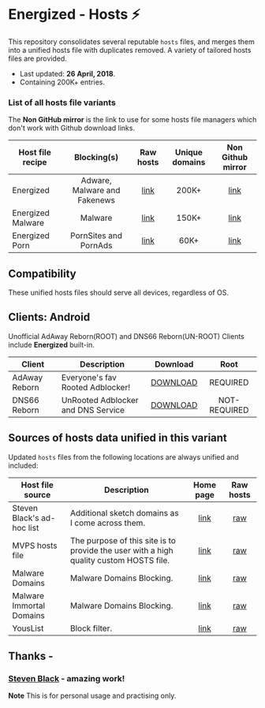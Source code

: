 # Energized - Hosts ⚡

This repository consolidates several reputable `hosts` files, and merges them into a unified hosts file with duplicates removed.  A variety of tailored hosts files are provided.

* Last updated: **26 April, 2018**.
* Containing 200K+ entries.


### List of all hosts file variants

The **Non GitHub mirror** is the link to use for some hosts file managers which don't work with Github download links.

Host file recipe | Blocking(s) | Raw hosts | Unique domains | Non Github mirror
---------------- |:------:|:---------:|:--------------:|:-------------:
Energized | Adware, Malware and Fakenews | [link](https://raw.githubusercontent.com/AdroitAdorKhan/Energized/master/Energized) | 200K+ | [link](http://energized.eu5.net/Energized)
Energized Malware | Malware | [link](https://raw.githubusercontent.com/AdroitAdorKhan/Energized/master/EnergizedMalware) | 150K+ | [link](http://energized.eu5.net/EnergizedMalware)
Energized Porn | PornSites and PornAds | [link](https://raw.githubusercontent.com/AdroitAdorKhan/Energized/master/EnergizedPorn) | 60K+ | [link](http://energized.eu5.net/EnergizedPorn)

## Compatibility 

These unified hosts files should serve all devices, regardless of OS.

## Clients: Android

Unofficial AdAway Reborn(ROOT) and DNS66 Reborn(UN-ROOT) Clients include **Energized** built-in.

Client | Description | Download | Root |
-----------------|-------------|:---------:|:---------:|
AdAway Reborn | Everyone's fav Rooted Adblocker! |[DOWNLOAD](https://tiny.cc/adaway_energized) | REQUIRED |
DNS66 Reborn | UnRooted Adblocker and DNS Service |[DOWNLOAD](https://tiny.cc/dns66_energized) | NOT-REQUIRED |

## Sources of hosts data unified in this variant

Updated `hosts` files from the following locations are always unified and
included:

Host file source | Description | Home page | Raw hosts |
-----------------|-------------|:---------:|:---------:|
Steven Black's ad-hoc list | Additional sketch domains as I come across them. |[link](https://github.com/StevenBlack/hosts/blob/master/data/StevenBlack/hosts) | [raw](https://raw.githubusercontent.com/StevenBlack/hosts/master/data/StevenBlack/hosts) | 
MVPS hosts file | The purpose of this site is to provide the user with a high quality custom HOSTS file. |[link](http://winhelp2002.mvps.org/) | [raw](http://winhelp2002.mvps.org/hosts.txt) | 
Malware Domains | Malware Domains Blocking. |[link](https://mirror.cedia.org.ec/malwaredomains/) | [raw](https://mirror.cedia.org.ec/malwaredomains/justdomains) |
Malware Immortal Domains | Malware Domains Blocking. |[link](https://mirror.cedia.org.ec/malwaredomains/) | [raw](https://mirror.cedia.org.ec/malwaredomains/immortal_domains.txt) |
YousList | Block filter. |[link](https://github.com/yous/YousList) | [raw](https://github.com/yous/YousList/raw/master/youslist.txt) |


## Thanks -

### [Steven Black](https://github.com/StevenBlack/hosts) - amazing work!

**Note** This is for personal usage and practising only.

